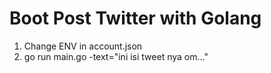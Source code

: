# Boot Post Twitter with Golang

1. Change ENV in account.json
2. go run main.go -text="ini isi tweet nya om..."
